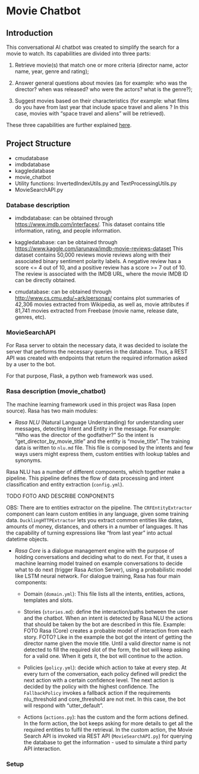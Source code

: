 # Movie Chatbot

##  Introduction
This conversational AI chatbot was created to simplify the search for a movie to watch. Its capabilities are divided into three parts:

1. Retrieve movie(s) that match one or more criteria (director name, actor name, year, genre and rating);

2. Answer general questions about movies (as for example: who was the director? when was released? who were the actors? what is the genre?);

3. Suggest movies based on their characteristics (for example: what films do you have from last year that include space travel and aliens ? In this case, movies with “space travel and aliens” will be retrieved).

These three capabilities are further explained [here](Approach.md).


## Project Structure
- cmudatabase
- imdbdatabase
- kaggledatabase
- movie_chatbot
- Utility functions: InvertedIndexUtils.py and TextProcessingUtils.py
- MovieSearchAPI.py 

### Database description 

- imdbdatabase: can be obtained through https://www.imdb.com/interfaces/. This dataset contains title information, rating, and people information.

- kaggledatabase: can be obtained through https://www.kaggle.com/iarunava/imdb-movie-reviews-dataset
This dataset contains 50,000 reviews movie reviews along with their associated binary sentiment polarity labels. A negative review has a score <= 4 out of 10, and a positive review has a score >= 7 out of 10. The review is associated with the IMDB URL, where the movie IMDB ID can be directly obtained.

- cmudatabase: can be obtained through http://www.cs.cmu.edu/~ark/personas/ contains plot summaries of 42,306 movies extracted from Wikipedia, as well as, movie attributes if 81,741 movies extracted from Freebase (movie name, release date, genres, etc).

### MovieSearchAPI

For Rasa server to obtain the necessary data, it was decided to isolate the server that performs the necessary queries in the database. Thus, a REST API was created with endpoints that return the required information asked by a user to the bot. 

For that purpose, Flask, a python web framework was used.

### Rasa description (movie_chatbot)

The machine learning framework used in this project was Rasa (open source).
Rasa has two main modules:

- *Rasa NLU* (Natural Language Understanding) for understanding user messages, detecting Intent and Entity in the message. For example: “Who was the director of the godfather?”
So the intent is “get_director_by_movie_title” and the entity is “movie_title”. 
The training data is written to `nlu.md` file. This file is composed by the intents and few ways users might express them, custom entities with lookup tables and synonyms.

Rasa NLU has a number of different components, which together make a pipeline. This pipeline defines the flow of data processing and intent classification and entity extraction (`config.yml`).

TODO FOTO AND DESCRIBE CONPONENTS

OBS: There are to entities extractor on the pipeline. The `CRFEntityExtractor` component can learn custom entities in any language, given some training data. `DucklingHTTPExtractor` lets you extract common entities like dates, amounts of money, distances, and others in a number of languages. It has the capability of turning expressions like “from last year” into actual datetime objects. 

- *Rasa Core* is a dialogue management engine with the purpose of holding conversations and deciding what to do next. For that, it uses a machine learning model trained on example conversations to decide what to do next (trigger Rasa Action Server), using a probabilistic model like LSTM neural network. 
For dialogue training, Rasa has four main components:

    * Domain (`domain.yml`): This file lists all the intents, entities, actions, templates and slots.
    
    * Stories (`stories.md`):  define the interaction/paths between the user and the chatbot. When an intent is detected by Rasa NLU the actions that should be taken by the bot are described in this file.
Example: FOTO
Rasa (Core) creates a probable model of interaction from each story. FOTO?
Like in the example the bot got the intent of getting the director name given the movie title. Until a valid director name is not detected to fill the required slot of the form, the bot will keep asking for a valid one. When it gets it, the bot will continue to the action.
   
    * Policies (`policy.yml`): decide which action to take at every step. At every turn of the conversation, each policy defined will predict the next action with a certain confidence level. The next action is decided by the policy with the highest 
confidence. The `FallbackPolicy` invokes a fallback action if the requirements nlu_threshold and core_threshold are not met. In this case, the bot will respond with “utter_default”.

    * Actions (`actions.py`): has the custom and the form actions defined. In the form action, the bot keeps asking for more details to get all the required entities to fulfil the retrieval. In the custom action, the Movie Search API is invoked via REST API (`MovieSearchAPI.py`) for querying the database to get the information - used to simulate a third party API interaction.

### Setup